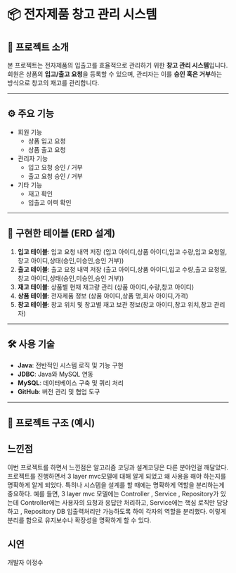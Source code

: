# 📦 전자제품 창고 관리 시스템

## 📝 프로젝트 소개
본 프로젝트는 전자제품의 입출고를 효율적으로 관리하기 위한 **창고 관리 시스템**입니다.  
회원은 상품의 **입고/출고 요청**을 등록할 수 있으며, 관리자는 이를 **승인 혹은 거부**하는 방식으로 창고의 재고를 관리합니다.

---

## ⚙️ 주요 기능
- 회원 기능
  - 상품 입고 요청
  - 상품 출고 요청
- 관리자 기능
  - 입고 요청 승인 / 거부
  - 출고 요청 승인 / 거부
- 기타 기능
  - 재고 확인
  - 입출고 이력 확인

---

## 💾 구현한 테이블 (ERD 설계)
1. **입고 테이블**: 입고 요청 내역 저장 (입고 아이디,상품 아이디,입고 수량,입고 요청일,창고 아이디,상태(승인,미승인,승인 거부))
2. **출고 테이블**: 출고 요청 내역 저장 (출고 아이디,상품 아이디,입고 수량,출고 요청일,창고 아이디,상태(승인,미승인,승인 거부))
3. **재고 테이블**: 상품별 현재 재고량 관리 (상품 아이디,수량,창고 아이디)
4. **상품 테이블**: 전자제품 정보 (상품 아이디,상품 명,회사 아이디,가격)
5. **창고 테이블**: 창고 위치 및 창고별 재고 보관 정보(창고 아이디,창고 위치,창고 관리자)

---

## 🛠 사용 기술
- **Java**: 전반적인 시스템 로직 및 기능 구현
- **JDBC**: Java와 MySQL 연동
- **MySQL**: 데이터베이스 구축 및 쿼리 처리
- **GitHub**: 버전 관리 및 협업 도구

---

## 📌 프로젝트 구조 (예시)

## 느낀점
이번 프로젝트를 하면서 느낀점은 알고리즘 코딩과 설계코딩은 다른 분야인걸 깨달았다.
프로젝트를 진행하면서 3 layer mvc모델에 대해 알게 되었고 왜 사용을 해야 하는지를 명확하게 알게 되었다.
특히나 시스템을 설계를 할 때에는 명확하게 역할을 분리하는게 중요하다.
예를 들면, 3 layer mvc 모델에는 Controller , Service , Repository가 있는데 Controller에는 사용자의 요청과 응답만 처리하고, Service에는 핵심 로직만 담당하고 ,  Repository DB 입출력처리만 가능하도록 하여 각자의 역할을 분리했다.
이렇게 분리를 함으로 유지보수나 확장성을 명확하게 할 수 있다.


## 시연


개발자 이정수


